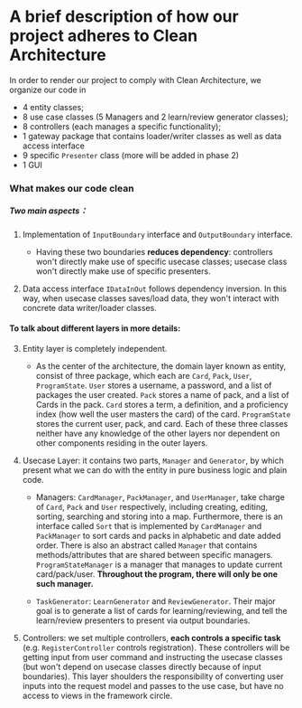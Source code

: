 # A brief description of how our project adheres to Clean Architecture


In order to render our project to comply with Clean Architecture, we organize our code in
- 4 entity classes;
- 8 use case classes (5 Managers and 2 learn/review generator classes);
- 8 controllers (each manages a specific functionality);
- 1 gateway package that contains loader/writer classes as well as data access interface
- 9 specific `Presenter` class (more will be added in phase 2)
- 1 GUI

### What makes our code clean
##### Two main aspects：
1. Implementation of `InputBoundary` interface and `OutputBoundary` interface.
    - Having these two boundaries **reduces dependency**: controllers won't directly make use of specific usecase classes; usecase class won't directly make use of specific presenters.


2. Data access interface `IDataInOut` follows dependency inversion. In this way, when usecase classes saves/load data, they won't interact with concrete data writer/loader classes.

#### To talk about different layers in more details:
3. Entity layer is completely independent.

    - As the center of the architecture, the domain layer known as entity, consist of three package, which each are `Card`, `Pack`, `User`, `ProgramState`. `User` stores a username, a password, and a list of packages the user created. `Pack` stores a name of pack, and a list of Cards in the pack. `Card` stores a term, a definition, and a proficiency index (how well the user masters the card) of the card. `ProgramState` stores the current user, pack, and card. Each of these three classes neither have any knowledge of the other layers nor dependent on other components residing in the outer layers.


4. Usecase Layer: it contains two parts, `Manager` and `Generator`, by which present what we can do with the entity in pure business logic and plain code.
    - Managers: `CardManager`, `PackManager`, and `UserManager`, take charge of `Card`, `Pack` and `User` respectively, including creating, editing, sorting, searching and storing into a map. Furthermore, there is an interface called `Sort` that is implemented by `CardManager` and `PackManager` to sort cards and packs in alphabetic and date added order. There is also an abstract called `Manager` that contains methods/attributes that are shared between specific managers. `ProgramStateManager` is a manager that manages to update current card/pack/user. **Throughout the program, there will only be one such manager.**

    - `TaskGenerator`: `LearnGenerator` and `ReviewGenerator`. Their major goal is to generate a list of cards for learning/reviewing, and tell the learn/review presenters to present via output boundaries.


5. Controllers: we set multiple controllers, **each controls a specific task** (e.g. `RegisterController` controls registration). These controllers will be getting input from user command and instructing the usecase classes (but won't depend on usecase classes directly because of input boundaries). This layer shoulders the responsibility of converting user inputs into the request model and passes to the use case, but have no access to views in the framework circle.

